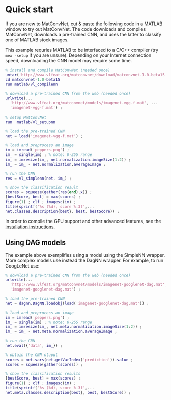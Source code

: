 # Quick start

If you are new to MatConvNet, cut & paste the following code in a
MATLAB window to try out MatConvNet. The code downloads and compiles
MatConvNet, downloads a pre-trained CNN, and uses the latter to
classify one of MATLAB stock images.

This example requries MATLAB to be interfaced to a C/C++ compiler (try
`mex -setup` if you are unsure). Depending on your Internet connection
speed, downloading the CNN model may require some time.

```matlab
% install and compile MatConvNet (needed once)
untar('http://www.vlfeat.org/matconvnet/download/matconvnet-1.0-beta15.tar.gz') ;
cd matconvnet-1.0-beta15
run matlab/vl_compilenn

% download a pre-trained CNN from the web (needed once)
urlwrite(...
  'http://www.vlfeat.org/matconvnet/models/imagenet-vgg-f.mat', ...
  'imagenet-vgg-f.mat') ;
  
% setup MatConvNet
run  matlab/vl_setupnn

% load the pre-trained CNN
net = load('imagenet-vgg-f.mat') ;

% load and preprocess an image
im = imread('peppers.png') ;
im_ = single(im) ; % note: 0-255 range
im_ = imresize(im_, net.normalization.imageSize(1:2)) ;
im_ = im_ - net.normalization.averageImage ;

% run the CNN
res = vl_simplenn(net, im_) ;

% show the classification result
scores = squeeze(gather(res(end).x)) ;
[bestScore, best] = max(scores) ;
figure(1) ; clf ; imagesc(im) ;
title(sprintf('%s (%d), score %.3f',...
net.classes.description{best}, best, bestScore)) ;
```

In order to compile the GPU support and other advanced features, see
the [installation instructions](install.md).

<a id='quick-dag'></a>

## Using DAG models

The example above exemplifies using a model using the SimpleNN
wrapper. More complex models use instead the DagNN wrapper. For
example, to run GoogLeNet use:

```matlab
% download a pre-trained CNN from the web (needed once)
urlwrite(...
  'http://www.vlfeat.org/matconvnet/models/imagenet-googlenet-dag.mat', ...
  'imagenet-googlenet-dag.mat') ;

% load the pre-trained CNN
net = dagnn.DagNN.loadobj(load('imagenet-googlenet-dag.mat')) ;

% load and preprocess an image
im = imread('peppers.png') ;
im_ = single(im) ; % note: 0-255 range
im_ = imresize(im_, net.meta.normalization.imageSize(1:2)) ;
im_ = im_ - net.meta.normalization.averageImage ;

% run the CNN
net.eval({'data', im_}) ;

% obtain the CNN otuput
scores = net.vars(net.getVarIndex('prediction')).value ;
scores = squeeze(gather(scores)) ;

% show the classification results
[bestScore, best] = max(scores) ;
figure(1) ; clf ; imagesc(im) ;
title(sprintf('%s (%d), score %.3f',...
net.meta.classes.description{best}, best, bestScore)) ;
```
